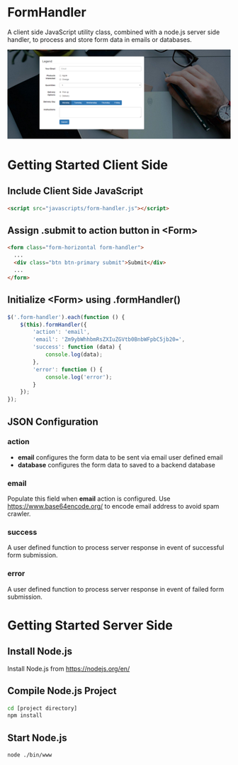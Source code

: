 # FormHandler
A client side JavaScript utility class, combined with a node.js server side handler, to process and store form data in emails or databases.

<img src="https://raw.githubusercontent.com/jhuangsoftware/FormHandler/master/public/screenshots/Capture.PNG">

# Getting Started Client Side

## Include Client Side JavaScript
```html
<script src="javascripts/form-handler.js"></script>
```

## Assign .submit to action button in &lt;Form&gt;
```html
<form class="form-horizontal form-handler">
  ...
  <div class="btn btn-primary submit">Submit</div>
  ...
</form>
```

## Initialize &lt;Form&gt; using .formHandler()
```JavaScript
$('.form-handler').each(function () {
    $(this).formHandler({
        'action': 'email',
        'email': 'Zm9ybWhhbmRsZXIuZGVtb0BnbWFpbC5jb20=',
        'success': function (data) {
            console.log(data);
        },
        'error': function () {
            console.log('error');
        }
    });
});
```

## JSON Configuration

### action
- **email** configures the form data to be sent via email user defined email
- **database** configures the form data to saved to a backend database

### email
Populate this field when **email** action is configured.
Use https://www.base64encode.org/ to encode email address to avoid spam crawler.

### success
A user defined function to process server response in event of successful form submission.

### error
A user defined function to process server response in event of failed form submission.

# Getting Started Server Side

## Install Node.js
Install Node.js from https://nodejs.org/en/

## Compile Node.js Project
```sh
cd [project directory]
npm install
```

## Start Node.js
```sh
node ./bin/www
```
